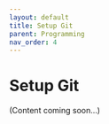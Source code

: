 ```yaml
---
layout: default
title: Setup Git
parent: Programming
nav_order: 4
---
```


# Setup Git

(Content coming soon...)

